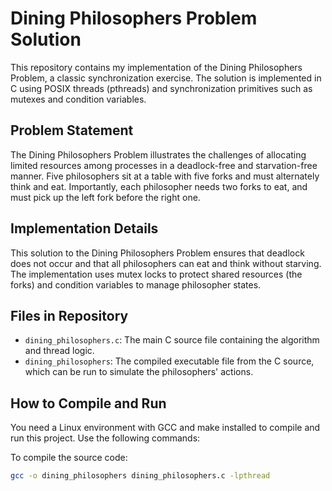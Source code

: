 # Dining Philosophers Problem Solution

This repository contains my implementation of the Dining Philosophers Problem, a classic synchronization exercise. The solution is implemented in C using POSIX threads (pthreads) and synchronization primitives such as mutexes and condition variables.

## Problem Statement

The Dining Philosophers Problem illustrates the challenges of allocating limited resources among processes in a deadlock-free and starvation-free manner. Five philosophers sit at a table with five forks and must alternately think and eat. Importantly, each philosopher needs two forks to eat, and must pick up the left fork before the right one.

## Implementation Details

This solution to the Dining Philosophers Problem ensures that deadlock does not occur and that all philosophers can eat and think without starving. The implementation uses mutex locks to protect shared resources (the forks) and condition variables to manage philosopher states.

## Files in Repository

- `dining_philosophers.c`: The main C source file containing the algorithm and thread logic.
- `dining_philosophers`: The compiled executable file from the C source, which can be run to simulate the philosophers' actions.

## How to Compile and Run

You need a Linux environment with GCC and make installed to compile and run this project. Use the following commands:

To compile the source code:

```sh
gcc -o dining_philosophers dining_philosophers.c -lpthread
